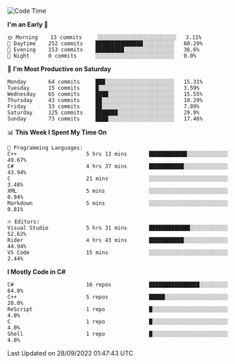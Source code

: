 <!--START_SECTION:waka-->
![Code Time](http://img.shields.io/badge/Code%20Time-832%20hrs%2054%20mins-blue)

**I'm an Early 🐤** 

```text
🌞 Morning    13 commits     ░░░░░░░░░░░░░░░░░░░░░░░░░   3.11% 
🌆 Daytime    252 commits    ███████████████░░░░░░░░░░   60.29% 
🌃 Evening    153 commits    █████████░░░░░░░░░░░░░░░░   36.6% 
🌙 Night      0 commits      ░░░░░░░░░░░░░░░░░░░░░░░░░   0.0%

```
📅 **I'm Most Productive on Saturday** 

```text
Monday       64 commits     ███░░░░░░░░░░░░░░░░░░░░░░   15.31% 
Tuesday      15 commits     █░░░░░░░░░░░░░░░░░░░░░░░░   3.59% 
Wednesday    65 commits     ████░░░░░░░░░░░░░░░░░░░░░   15.55% 
Thursday     43 commits     ██░░░░░░░░░░░░░░░░░░░░░░░   10.29% 
Friday       33 commits     ██░░░░░░░░░░░░░░░░░░░░░░░   7.89% 
Saturday     125 commits    ███████░░░░░░░░░░░░░░░░░░   29.9% 
Sunday       73 commits     ████░░░░░░░░░░░░░░░░░░░░░   17.46%

```


📊 **This Week I Spent My Time On** 

```text
💬 Programming Languages: 
C++                      5 hrs 13 mins       ████████████░░░░░░░░░░░░░   49.67% 
C#                       4 hrs 37 mins       ███████████░░░░░░░░░░░░░░   43.94% 
C                        21 mins             ░░░░░░░░░░░░░░░░░░░░░░░░░   3.48% 
XML                      5 mins              ░░░░░░░░░░░░░░░░░░░░░░░░░   0.94% 
Markdown                 5 mins              ░░░░░░░░░░░░░░░░░░░░░░░░░   0.81%

🔥 Editors: 
Visual Studio            5 hrs 31 mins       █████████████░░░░░░░░░░░░   52.62% 
Rider                    4 hrs 43 mins       ███████████░░░░░░░░░░░░░░   44.94% 
VS Code                  15 mins             ░░░░░░░░░░░░░░░░░░░░░░░░░   2.44%

```

**I Mostly Code in C#** 

```text
C#                       16 repos            ████████████████░░░░░░░░░   64.0% 
C++                      5 repos             █████░░░░░░░░░░░░░░░░░░░░   20.0% 
ReScript                 1 repo              █░░░░░░░░░░░░░░░░░░░░░░░░   4.0% 
C                        1 repo              █░░░░░░░░░░░░░░░░░░░░░░░░   4.0% 
Shell                    1 repo              █░░░░░░░░░░░░░░░░░░░░░░░░   4.0%

```



 Last Updated on 28/09/2022 01:47:43 UTC
<!--END_SECTION:waka-->
